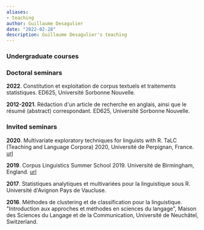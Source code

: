 ```yaml
---
aliases:
- teaching
author: Guillaume Desagulier
date: "2022-02-28"
description: Guillaume Desagulier's teaching
---
```


### Undergraduate courses



### Doctoral seminars

**2022**. Constitution et exploitation de corpus textuels et traitements statistiques. ED625, Université Sorbonne Nouvelle.

**2012-2021**. Rédaction d'un article de recherche en anglais, ainsi que le résumé (abstract) correspondant. ED625, Université Sorbonne Nouvelle.

### Invited seminars

**2020**. Multivariate exploratory techniques for linguists with R. TaLC (Teaching and Language Corpora) 2020, Université de Perpignan, France. [url](https://corpling.modyco.fr/workshops/TaLC2020/TaLC2020.notebook.html)

**2019**. Corpus Linguistics Summer School 2019. Université de Birmingham, England. [url](https://corpling.hypotheses.org/2530)

**2017**. Statistiques analytiques et multivariées pour la linguistique sous R. Université d'Avignon Pays de Vaucluse.

**2016**. Méthodes de clustering et de classification pour la linguistique. "Introduction aux approches et méthodes en sciences du langage", Maison des Sciences du Langage et de la Communication, Université de Neuchâtel, Switzerland.
